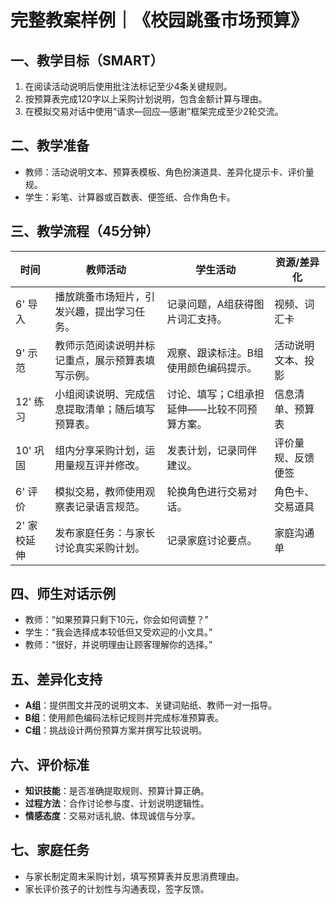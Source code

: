 # 完整教案样例｜《校园跳蚤市场预算》

## 一、教学目标（SMART）
1. 在阅读活动说明后使用批注法标记至少4条关键规则。
2. 按预算表完成120字以上采购计划说明，包含金额计算与理由。
3. 在模拟交易对话中使用“请求—回应—感谢”框架完成至少2轮交流。

## 二、教学准备
- 教师：活动说明文本、预算表模板、角色扮演道具、差异化提示卡、评价量规。
- 学生：彩笔、计算器或百数表、便签纸、合作角色卡。

## 三、教学流程（45分钟）
| 时间 | 教师活动 | 学生活动 | 资源/差异化 |
| --- | --- | --- | --- |
| 6' 导入 | 播放跳蚤市场短片，引发兴趣，提出学习任务。 | 记录问题，A组获得图片词汇支持。 | 视频、词汇卡 |
| 9' 示范 | 教师示范阅读说明并标记重点，展示预算表填写示例。 | 观察、跟读标注。B组使用颜色编码提示。 | 活动说明文本、投影 |
| 12' 练习 | 小组阅读说明、完成信息提取清单；随后填写预算表。 | 讨论、填写；C组承担延伸——比较不同预算方案。 | 信息清单、预算表 |
| 10' 巩固 | 组内分享采购计划，运用量规互评并修改。 | 发表计划，记录同伴建议。 | 评价量规、反馈便签 |
| 6' 评价 | 模拟交易，教师使用观察表记录语言规范。 | 轮换角色进行交易对话。 | 角色卡、交易道具 |
| 2' 家校延伸 | 发布家庭任务：与家长讨论真实采购计划。 | 记录家庭讨论要点。 | 家庭沟通单 |

## 四、师生对话示例
- 教师：“如果预算只剩下10元，你会如何调整？”
- 学生：“我会选择成本较低但又受欢迎的小文具。”
- 教师：“很好，并说明理由让顾客理解你的选择。”

## 五、差异化支持
- **A组**：提供图文并茂的说明文本、关键词贴纸、教师一对一指导。
- **B组**：使用颜色编码法标记规则并完成标准预算表。
- **C组**：挑战设计两份预算方案并撰写比较说明。

## 六、评价标准
- **知识技能**：是否准确提取规则、预算计算正确。
- **过程方法**：合作讨论参与度、计划说明逻辑性。
- **情感态度**：交易对话礼貌、体现诚信与分享。

## 七、家庭任务
- 与家长制定周末采购计划，填写预算表并反思消费理由。
- 家长评价孩子的计划性与沟通表现，签字反馈。
